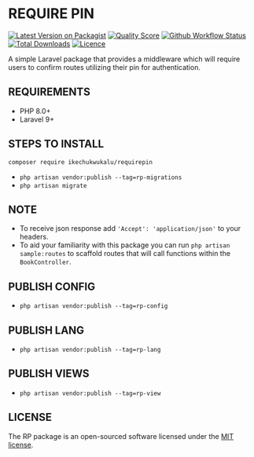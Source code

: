 # REQUIRE PIN

[![Latest Version on Packagist](https://img.shields.io/packagist/v/ikechukwukalu/requirepin?style=flat-square)](https://packagist.org/packages/ikechukwukalu/requirepin)
[![Quality Score](https://img.shields.io/scrutinizer/quality/g/ikechukwukalu/requirepin/main?style=flat-square)](https://scrutinizer-ci.com/g/ikechukwukalu/requirepin/)
[![Github Workflow Status](https://img.shields.io/github/actions/workflow/status/ikechukwukalu/requirepin/requirepin.yml?branch=main&style=flat-square)](https://github.com/ikechukwukalu/requirepin/actions/workflows/requirepin.yml)
[![Total Downloads](https://img.shields.io/packagist/dt/ikechukwukalu/requirepin?style=flat-square)](https://packagist.org/packages/ikechukwukalu/requirepin)
[![Licence](https://img.shields.io/packagist/l/ikechukwukalu/requirepin?style=flat-square)](https://github.com/ikechukwukalu/requirepin/blob/main/LICENSE.md)

A simple Laravel package that provides a middleware which will require users to confirm routes utilizing their pin for authentication.

## REQUIREMENTS

- PHP 8.0+
- Laravel 9+

## STEPS TO INSTALL

``` shell
composer require ikechukwukalu/requirepin
```

- `php artisan vendor:publish --tag=rp-migrations`
- `php artisan migrate`

## NOTE

- To receive json response add `'Accept': 'application/json'` to your headers.
- To aid your familiarity with this package you can run `php artisan sample:routes` to scaffold routes that will call functions within the `BookController`.

## PUBLISH CONFIG

- `php artisan vendor:publish --tag=rp-config`

## PUBLISH LANG

- `php artisan vendor:publish --tag=rp-lang`

## PUBLISH VIEWS

- `php artisan vendor:publish --tag=rp-view`

## LICENSE

The RP package is an open-sourced software licensed under the [MIT license](https://opensource.org/licenses/MIT).
